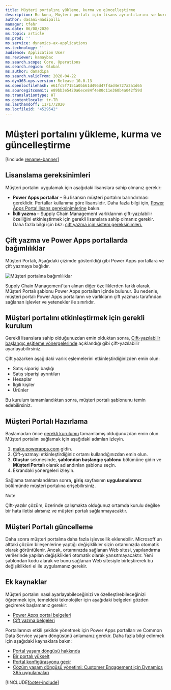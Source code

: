 ```yaml
---
title: Müşteri portalını yükleme, kurma ve güncelleştirme
description: Bu konu, Müşteri portalı için lisans ayrıntılarını ve kurulum yönergelerini sağlar.
author: dasani-madipalli
manager: tfehr
ms.date: 06/08/2020
ms.topic: article
ms.prod: ''
ms.service: dynamics-ax-applications
ms.technology: ''
audience: Application User
ms.reviewer: kamaybac
ms.search.scope: Core, Operations
ms.search.region: Global
ms.author: damadipa
ms.search.validFrom: 2020-04-22
ms.dyn365.ops.version: Release 10.0.13
ms.openlocfilehash: e61fc5f7151a0bb61d496d47f4ad4e727a2a1d65
ms.sourcegitcommit: e89bb3e5420a6ece84f4e80c11e360b4a042f59d
ms.translationtype: HT
ms.contentlocale: tr-TR
ms.lasthandoff: 11/17/2020
ms.locfileid: "4529542"
---
```

# <a name="install-set-up-and-update-the-customer-portal"></a>Müşteri portalını yükleme, kurma ve güncelleştirme

[!include [rename-banner](~/includes/cc-data-platform-banner.md)]

## <a name="licensing-requirements"></a>Lisanslama gereksinimleri

Müşteri portalını uygulamak için aşağıdaki lisanslara sahip olmanız gerekir:

- **Power Apps portallar** – Bu lisansın müşteri portalını barındırması gereklidir. Portallar kullanıma göre lisanslıdır. Daha fazla bilgi için, [Power Apps Portal lisans gereksinimlerine](https://docs.microsoft.com/power-platform/admin/powerapps-flow-licensing-faq#portals) bakın.
- **İkili yazma** – Supply Chain Management varlıklarının çift-yazılabilir özelliğini etkinleştirmek için gerekli lisanslara sahip olmanız gerekir. Daha fazla bilgi için bkz: [çift yazma için sistem gereksinimleri.](../../fin-ops-core/dev-itpro/data-entities/dual-write/dual-write-system-req.md)

## <a name="dependencies-on-dual-write-and-power-apps-portals"></a>Çift yazma ve Power Apps portallarda bağımlılıklar

Müşteri Portalı, Aşağıdaki çizimde gösterildiği gibi Power Apps portallara ve çift yazmaya bağlıdır.

![Müşteri portalına bağımlılıklar](media/customer-portal-elements.png "Müşteri portalına bağımlılıklar")

Supply Chain Management'tan alınan diğer özelliklerden farklı olarak, Müşteri Portalı şablonu Power Apps portalları içinde bulunur. Bu nedenle, müşteri portalı Power Apps portalların ve varlıkların çift yazması tarafından sağlanan işlevler ve yetenekler ile sınırlıdır.

## <a name="required-setup-to-enable-the-customer-portal"></a><a name="required-setup"></a>Müşteri portalını etkinleştirmek için gerekli kurulum

Gerekli lisanslara sahip olduğunuzdan emin olduktan sonra, [Çift-yazılabilir başlangıç eşitleme yönergelerinde](../../fin-ops-core/dev-itpro/data-entities/dual-write/initial-sync.md) açıklandığı gibi çift-yazılabilir ayarlayabilirsiniz.

Çift yazarken aşağıdaki varlık eşlemelerini etkinleştirdiğinizden emin olun:

- Satış siparişi başlığı
- Satış siparişi ayrıntıları
- Hesaplar
- İlgili kişiler
- Ürünler

Bu kurulum tamamlandıktan sonra, müşteri portalı şablonunu temin edebilirsiniz.

## <a name="provision-the-customer-portal"></a>Müşteri Portalı Hazırlama

Başlamadan önce [gerekli kurulumu](#required-setup) tamamlamış olduğunuzdan emin olun. Müşteri portalını sağlamak için aşağıdaki adımları izleyin.

1. [make.powerapps.com](https://make.powerapps.com/) gidin.
2. Çift-yazmayı etkinleştirdiğiniz ortamı kullandığınızdan emin olun.
3. **Oluştur** sekmesinde, **şablondan başlangıç şablonu** bölümüne gidin ve **Müşteri Portalı** olarak adlandırılan şablonu seçin.
4. Ekrandaki yönergeleri izleyin.

Sağlama tamamlandıktan sonra, **giriş** sayfasının **uygulamalarınız** bölümünde müşteri portalına erişebilirsiniz.

> [!NOTE]
> Çift-yazılır çözüm, üzerinde çalışmakta olduğunuz ortamda kurulu değilse bir hata iletisi alırsınız ve müşteri portalı sağlanmayacaktır.

## <a name="update-the-customer-portal"></a>Müşteri Portalı güncelleme

Daha sonra müşteri portalına daha fazla işlevsellik eklenebilir. Microsoft'un alttaki çözüm bileşenlerine yaptığı değişiklikler sizin ortamınızda otomatik olarak görüntülenir. Ancak, ortamınızda sağlanan Web sitesi, yapılandırma verilerinde yapılan değişiklikleri otomatik olarak yansıtmayacaktır. Yeni şablondan kodu alarak ve bunu sağlanan Web sitesiyle birleştirerek bu değişiklikleri el ile uygulamanız gerekir.

## <a name="additional-resources"></a>Ek kaynaklar

Müşteri portalını nasıl ayarlayabileceğinizi ve özelleştirebileceğinizi öğrenmek için, temeldeki teknolojiler için aşağıdaki belgeleri gözden geçirerek başlamanız gerekir:

- [Power Apps portal belgeleri](https://docs.microsoft.com/powerapps/maker/portals/overview)
- [Çift yazma belgeleri](../../fin-ops-core/dev-itpro/data-entities/dual-write/dual-write-home-page.md)

Portallarınızı etkili şekilde yönetmek için Power Apps portalları ve Common Data Service yaşam döngüsünü anlamanız gerekir. Daha fazla bilgi edinmek için aşağıdaki kaynaklara bakın:

- [Portal yaşam döngüsü hakkında](https://docs.microsoft.com/powerapps/maker/portals/admin/portal-lifecycle)
- [Bir portalı yükselt](https://docs.microsoft.com/powerapps/maker/portals/admin/upgrade-portal)
- [Portal konfigürasyonu geçir](https://docs.microsoft.com/powerapps/maker/portals/admin/migrate-portal-configuration)
- [Çözüm yaşam döngüsü yönetimi: Customer Engagement için Dynamics 365 uygulamaları](https://www.microsoft.com/download/details.aspx?id=57777)


[!INCLUDE[footer-include](../../includes/footer-banner.md)]